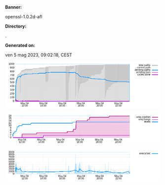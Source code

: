 **Banner:**

openssl-1.0.2d-afl

**Directory:**

.

**Generated on:**

ven 5 mag 2023, 09:02:18, CEST

![](high_freq.png)

![](low_freq.png)

![](exec_speed.png)
